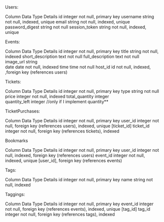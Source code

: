 Users:

Column          Data Type      Details
id              integer        not null, primary key
username        string         not null, indexed, unique
email           string         not null, indexed, unique
password_digest string         not null
session_token   string         not null, indexed, unique


Events:

Column            Data Type      Details
id                integer        not null, primary key
title             string         not null, indexed
short_description text           not null
full_description  text           not null
image_url         string          
date              date           not null, indexed
time              time           not null
host_id           id             not null, indexed, ,foreign key (references users)     


Tickets:

Column          Data Type      Details
id              integer        not null, primary key
type            string         not null
price           integer        not null, indexed
total_quantity  integer   
quantity_left   integer        //only if I implement quantity**    


TicketPurchases:

Column          Data Type      Details
id	            integer        not null, primary key
user_id	        integer	       not null, foreign key (references users), indexed, unique [ticket_id]
ticket_id	      integer	       not null, foreign key (references tickets), indexed


Bookmarks

Column          Data Type      Details
id              integer        not null, primary key
user_id         integer        not null, indexed, foreign key (references users)
event_id        integer        not null, indexed, unique [user_id], foreign key (references events)


Tags:

Column          Data Type      Details
id	            integer        not null, primary key
name            string         not null, indexed


Taggings:

Column          Data Type      Details
id	            integer        not null, primary key
event_id	      integer	       not null, foreign key (references events), indexed, unique [tag_id]
tag_id	        integer	       not null, foreign key (references tags), indexed
